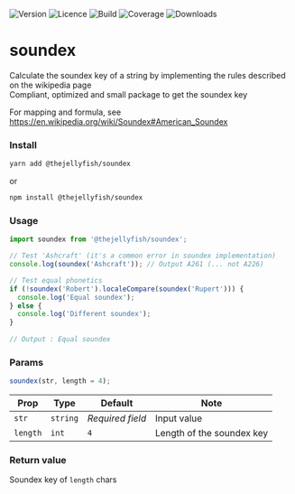
![Version](https://img.shields.io/npm/v/@thejellyfish/soundex)
![Licence](https://img.shields.io/npm/l/@thejellyfish/soundex)
![Build](https://img.shields.io/travis/thejellyfish/soundex)
![Coverage](https://img.shields.io/codecov/c/github/thejellyfish/soundex)
![Downloads](https://img.shields.io/npm/dt/@thejellyfish/soundex)

# soundex
Calculate the soundex key of a string by implementing the rules described on the wikipedia page     
Compliant, optimized and small package to get the soundex key   
   
For mapping and formula, see https://en.wikipedia.org/wiki/Soundex#American_Soundex 

### Install
```bash
yarn add @thejellyfish/soundex
```
or
```bash
npm install @thejellyfish/soundex
```
### Usage
```javascript
import soundex from '@thejellyfish/soundex';

// Test 'Ashcraft' (it's a common error in soundex implementation)
console.log(soundex('Ashcraft')); // Output A261 (... not A226)

// Test equal phonetics
if (!soundex('Robert').localeCompare(soundex('Rupert'))) {
  console.log('Equal soundex');
} else {
  console.log('Different soundex');
}
    
// Output : Equal soundex
```

### Params

```javascript
soundex(str, length = 4);
```

| Prop     | Type     |  Default         | Note                      |
|----------|----------|------------------|---------------------------|
| `str`    | `string` | _Required field_ | Input value               |
| `length` | `int`    | `4`              | Length of the soundex key |


### Return value

Soundex key of `length` chars
